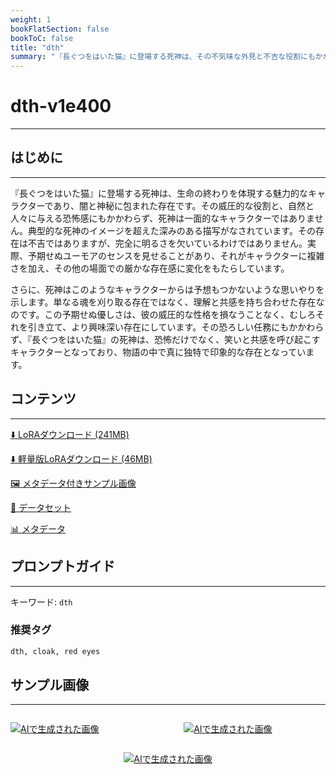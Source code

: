 ```yaml
---
weight: 1
bookFlatSection: false
bookToC: false
title: "dth"
summary: "『長ぐつをはいた猫』に登場する死神は、その不気味な外見と不吉な役割にもかかわらず、意外なユーモアのセンスと思いがけない思いやりを見せるキャラクターです。"
---
```


<!--markdownlint-disable MD025 MD033 -->

# dth-v1e400

---

## はじめに

---

『長ぐつをはいた猫』に登場する死神は、生命の終わりを体現する魅力的なキャラクターであり、闇と神秘に包まれた存在です。その威圧的な役割と、自然と人々に与える恐怖感にもかかわらず、死神は一面的なキャラクターではありません。典型的な死神のイメージを超えた深みのある描写がなされています。その存在は不吉ではありますが、完全に明るさを欠いているわけではありません。実際、予期せぬユーモアのセンスを見せることがあり、それがキャラクターに複雑さを加え、その他の場面での厳かな存在感に変化をもたらしています。

さらに、死神はこのようなキャラクターからは予想もつかないような思いやりを示します。単なる魂を刈り取る存在ではなく、理解と共感を持ち合わせた存在なのです。この予期せぬ優しさは、彼の威圧的な性格を損なうことなく、むしろそれを引き立て、より興味深い存在にしています。その恐ろしい任務にもかかわらず、『長ぐつをはいた猫』の死神は、恐怖だけでなく、笑いと共感を呼び起こすキャラクターとなっており、物語の中で真に独特で印象的な存在となっています。

## コンテンツ

---

[⬇️ LoRAダウンロード (241MB)](https://huggingface.co/k4d3/yiff_toolkit/resolve/main/compass_loras/dth-v1e400/dth-v1e400.safetensors?download=true)

[⬇️ 軽量版LoRAダウンロード (46MB)](https://huggingface.co/k4d3/yiff_toolkit/resolve/main/compass_loras/dth-v1e400/dth-v1e400_frockpt1_th-3.55.safetensors?download=true)

[🖼️ メタデータ付きサンプル画像](https://huggingface.co/k4d3/yiff_toolkit/tree/main/static/dth-compass)

[📐 データセット](https://huggingface.co/datasets/k4d3/furry/tree/main/dth)

[📊 メタデータ](https://huggingface.co/k4d3/yiff_toolkit/raw/main/compass_loras/dth-v1e400/dth-v1e400.json)

## プロンプトガイド

---

キーワード: `dth`

### 推奨タグ

```md
dth, cloak, red eyes
```

## サンプル画像

---
<!-- ⚠️ TODO: Small versions! -->

<div style="display: flex; justify-content: space-between;">
  
  <div style="display: flex; justify-content: space-between; width: 45%;">

[![AIで生成された画像](https://huggingface.co/k4d3/yiff_toolkit/resolve/main/static/dth-compass/00000169-07091531.png?download=true)](https://huggingface.co/k4d3/yiff_toolkit/resolve/main/static/dth-compass/00000169-07091531.png?download=true)

  </div>
  <div style="display: flex; justify-content: space-between; width: 45%;">

[![AIで生成された画像](https://huggingface.co/k4d3/yiff_toolkit/resolve/main/static/dth-compass/00000167-07091523.png?download=true)](https://huggingface.co/k4d3/yiff_toolkit/resolve/main/static/dth-compass/00000167-07091523.png?download=true)

  </div>
</div>
<div style="display: flex; justify-content: center;">

[![AIで生成された画像](https://huggingface.co/k4d3/yiff_toolkit/resolve/main/static/dth-compass/00000168-07091524.png?download=true)](https://huggingface.co/k4d3/yiff_toolkit/resolve/main/static/dth-compass/00000168-07091524.png?download=true)

</div>
